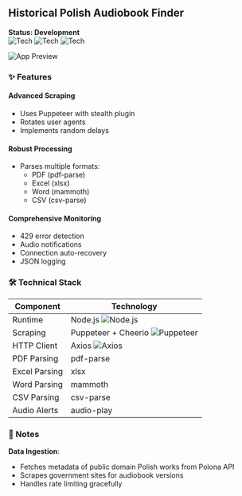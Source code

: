 ## Historical Polish Audiobook Finder  
**Status: Development**  
![Tech](https://img.shields.io/badge/-Node.js-339933) ![Tech](https://img.shields.io/badge/-Puppeteer-40B5A4) ![Tech](https://img.shields.io/badge/-Axios-5A29E4)  

 ![App Preview](https://cdn.glitch.global/79283f6f-ef1e-4285-822b-eaefe68c462e/5.png?v=1751443834188)  

### ✨ Features  

#### Advanced Scraping  
- Uses Puppeteer with stealth plugin  
- Rotates user agents  
- Implements random delays  

#### Robust Processing  
- Parses multiple formats:  
  - PDF (pdf-parse)  
  - Excel (xlsx)  
  - Word (mammoth)  
  - CSV (csv-parse)  

#### Comprehensive Monitoring  
- 429 error detection  
- Audio notifications  
- Connection auto-recovery  
- JSON logging  

### 🛠️ Technical Stack  
| Component         | Technology                          |
|-------------------|-------------------------------------|
| Runtime          | Node.js ![Node.js](https://img.shields.io/badge/-Node.js-339933) |
| Scraping        | Puppeteer + Cheerio ![Puppeteer](https://img.shields.io/badge/-Puppeteer-40B5A4) |
| HTTP Client     | Axios ![Axios](https://img.shields.io/badge/-Axios-5A29E4) |
| PDF Parsing     | pdf-parse |
| Excel Parsing   | xlsx |
| Word Parsing    | mammoth |
| CSV Parsing     | csv-parse |
| Audio Alerts    | audio-play |

### 📝 Notes  
**Data Ingestion**:  
- Fetches metadata of public domain Polish works from Polona API  
- Scrapes government sites for audiobook versions  
- Handles rate limiting gracefully  
